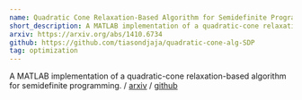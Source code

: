 ```yaml
---
name: Quadratic Cone Relaxation-Based Algorithm for Semidefinite Programming
short_description: A MATLAB implementation of a quadratic-cone relaxation-based algorithm for semidefinite programming
arxiv: https://arxiv.org/abs/1410.6734
github: https://github.com/tiasondjaja/quadratic-cone-alg-SDP
tag: optimization
---
```


A MATLAB implementation of a quadratic-cone relaxation-based algorithm for semidefinite programming.
	/ [arxiv](https://arxiv.org/abs/1410.6734)
	/ [github](https://github.com/tiasondjaja/quadratic-cone-alg-SDP)